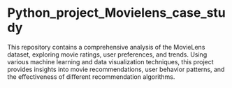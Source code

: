 # Python_project_Movielens_case_study
 This repository contains a comprehensive analysis of the MovieLens dataset, exploring movie ratings, user preferences, and trends. Using various machine learning and data visualization techniques, this project provides insights into movie recommendations, user behavior patterns, and the effectiveness of different recommendation algorithms.
